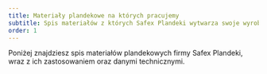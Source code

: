 ```yaml
---
title: Materiały plandekowe na których pracujemy
subtitle: Spis materiałów z których Safex Plandeki wytwarza swoje wyroby
order: 1
---
```


Poniżej znajdziesz spis materiałów plandekowych firmy Safex Plandeki, wraz z ich
zastosowaniem oraz danymi technicznymi.
